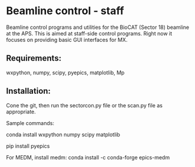 # Beamline control - staff
Beamline control programs and utilities for the BioCAT (Sector 18) beamline at the APS.
This is aimed at staff-side control programs. Right now it focuses on providing
basic GUI interfaces for MX.

## Requirements:

wxpython, numpy, scipy, pyepics, matplotlib, Mp

## Installation:

Cone the git, then run the sectorcon.py file or the scan.py file as appropriate.

Sample commands:

conda install wxpython numpy scipy matplotlib

pip install pyepics

For MEDM, install medm:
conda install -c conda-forge epics-medm
